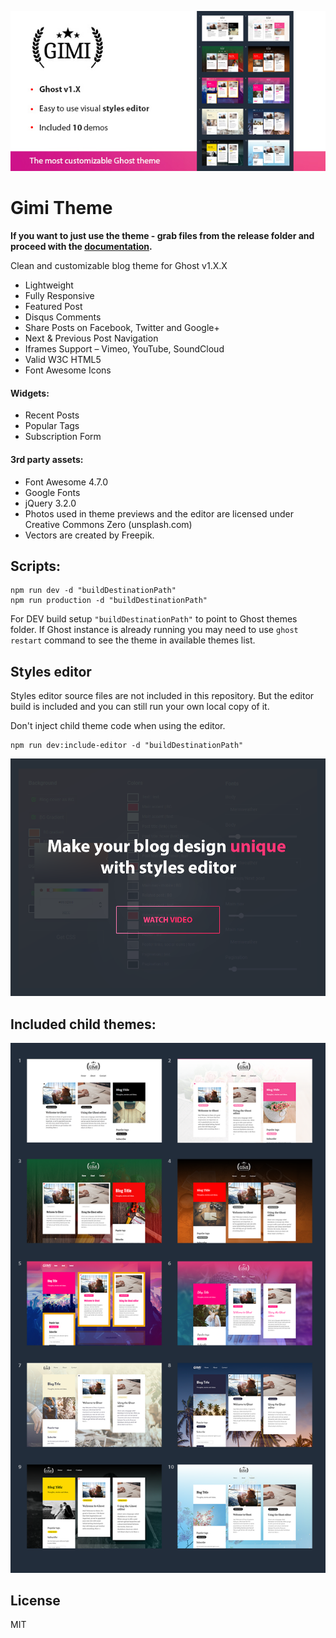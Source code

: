 
![Gimi Theme](/docs/img/main.jpg?raw=true)

# Gimi Theme

**If you want to just use the theme - grab files from the release folder
and proceed with the [documentation](https://mariangibala.github.io/gimi-theme-ghost/).**

Clean and customizable blog theme for Ghost v1.X.X

* Lightweight
* Fully Responsive
* Featured Post
* Disqus Comments
* Share Posts on Facebook, Twitter and Google+
* Next & Previous Post Navigation
* Iframes Support – Vimeo, YouTube, SoundCloud
* Valid W3C HTML5
* Font Awesome Icons

#### Widgets:

* Recent Posts
* Popular Tags
* Subscription Form

#### 3rd party assets:

* Font Awesome 4.7.0
* Google Fonts
* jQuery 3.2.0
* Photos used in theme previews and the editor are licensed under Creative Commons Zero (unsplash.com)
* Vectors are created by Freepik.


## Scripts:

```
npm run dev -d "buildDestinationPath"
npm run production -d "buildDestinationPath"
```
For DEV build setup `"buildDestinationPath"` to point to Ghost themes folder.
If Ghost instance is already running you may need to use `ghost restart` command to see the theme in available themes list.


## Styles editor
Styles editor source files are not included in this repository.
But the editor build is included and you can still run your own local copy of it.

Don't inject child theme code when using the editor.
```
npm run dev:include-editor -d "buildDestinationPath"
```
[![Styles editor](/docs/img/styles-editor.png?raw=true)](https://www.youtube.com/watch?v=1GuId-Jf6T0)

## Included child themes:

![Child Themes](/docs/img/child-themes.png?raw=true)

## License

MIT
